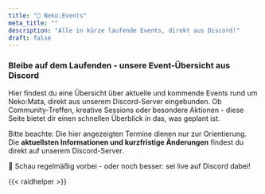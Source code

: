 ```yaml
---
title: "📅 Neko:Events"
meta_title: ""
description: "Alle in kürze laufende Events, direkt aus Discord!"
draft: false
---
```


### Bleibe auf dem Laufenden - unsere Event-Übersicht aus Discord

Hier findest du eine Übersicht über aktuelle und kommende Events rund um Neko:Mata, direkt aus unserem Discord-Server eingebunden. Ob Community-Treffen, kreative Sessions oder besondere Aktionen - diese Seite bietet dir einen schnellen Überblick in das, was geplant ist.

Bitte beachte: Die hier angezeigten Termine dienen nur zur Orientierung. Die **aktuellsten Informationen und kurzfristige Änderungen** findest du direkt auf unserem Discord-Server.

🎉 Schau regelmäßig vorbei - oder noch besser: sei live auf Discord dabei!

{{< raidhelper >}}